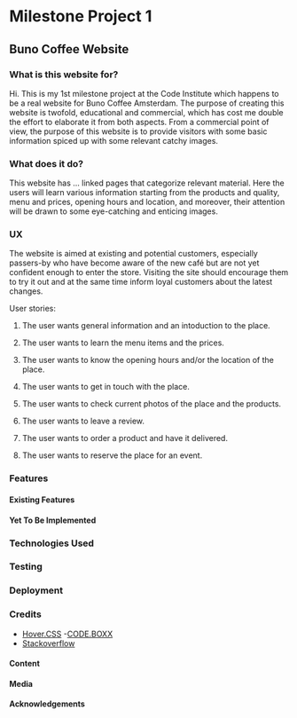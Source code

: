 # Milestone Project 1
## Buno Coffee Website

<!-- buno coffee's website in action (here place the link)-->
### What is this website for?

Hi. This is my 1st milestone project at the Code Institute which happens to be a real website for Buno Coffee Amsterdam.
The purpose of creating this website is twofold, educational and commercial, which has cost me double the effort to elaborate it from both aspects.
From a commercial point of view, the purpose of this website is to provide visitors with some basic information spiced up with some relevant catchy images.

### What does it do?

This website has ... linked pages that categorize relevant material. Here the users will learn various information starting from the products and quality, menu and prices, opening hours and location, and moreover, their attention will be drawn to some eye-catching and enticing images.

### UX

The website is aimed at existing and potential customers, especially passers-by who have become aware of the new café but are not yet confident enough to enter the store. Visiting the site should encourage them to try it out and at the same time inform loyal customers about the latest changes.

User stories:

1. The user wants general information and an intoduction to the place.


2. The user wants to learn the menu items and the prices.


3. The user wants to know the opening hours and/or the location of the place.


4. The user wants to get in touch with the place.


5. The user wants to check current photos of the place and the products.


6. The user wants to leave a review.


7. The user wants to order a product and have it delivered.


8. The user wants to reserve the place for an event.



### Features

#### Existing Features
#### Yet To Be Implemented


### Technologies Used


### Testing


### Deployment


### Credits

- [Hover.CSS](http://ianlunn.github.io/Hover/)
-[CODE.BOXX](https://code-boxx.com/simple-responsive-pure-css-hamburger-menu/)
- [Stackoverflow](https://stackoverflow.com/)

#### Content
#### Media
#### Acknowledgements

